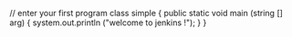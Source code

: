// enter your first program
class simple {
public static void main (string [] arg) {
system.out.println ("welcome to jenkins !");
}
}
